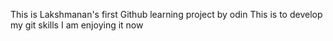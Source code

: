 This is Lakshmanan's first Github learning project by odin 
This is to develop my git skills 
I am enjoying it now
